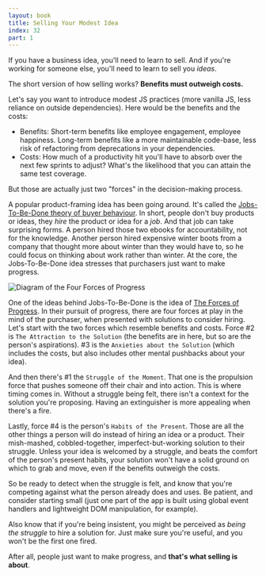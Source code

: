 ```yaml
---
layout: book
title: Selling Your Modest Idea
index: 32
part: 1
---
```


If you have a business idea, you'll need to learn to sell. And if you're working for someone else, you'll need to learn to sell you _ideas_.

The short version of how selling works? **Benefits must outweigh costs.**

Let's say you want to introduce modest JS practices (more vanilla JS, less reliance on outside dependencies). Here would be the benefits and the costs:

* Benefits: Short-term benefits like employee engagement, employee happiness. Long-term benefits like a more maintainable code-base, less risk of refactoring from deprecations in your dependencies.
* Costs: How much of a productivity hit you'll have to absorb over the next few sprints to adjust? What's the likelihood that you can attain the same test coverage.

But those are actually just two "forces" in the decision-making process.

A popular product-framing idea has been going around. It's called the [Jobs-To-Be-Done theory of buyer behaviour][jtbd-intro]. In short, people don't buy products or ideas, they _hire_ the product or idea for a _job_. And that job can take surprising forms. A person hired those two ebooks for accountability, not for the knowledge. Another person hired expensive winter boots from a company that thought more about winter than they would have to, so he could focus on thinking about work rather than winter. At the core, the Jobs-To-Be-Done idea stresses that purchasers just want to make progress.

[jtbd-intro]: https://sharpen.page/jtbd/intro-to-jobs-to-be-done-through-examples/

![Diagram of the Four Forces of Progress](/assets/images/forces-of-progress-diagram.svg)

One of the ideas behind Jobs-To-Be-Done is the idea of [The Forces of Progress][four-forces]. In their pursuit of progress, there are four forces at play in the mind of the purchaser, when presented with solutions to consider hiring. Let's start with the two forces which resemble benefits and costs. Force #2 is `The Attraction to the Solution` (the benefits are in here, but so are the person's aspirations). #3 is the `Anxieties about the Solution` (which includes the costs, but also includes other mental pushbacks about your idea).

[four-forces]: https://sharpen.page/jtbd/changing-orbit-selling-your-idea/

And then there's #1 the `Struggle of the Moment`. That one is the propulsion force that pushes someone off their chair and into action. This is where timing comes in. Without a struggle being felt, there isn't a context for the solution you're proposing. Having an extinguisher is more appealing when there's a fire. 

Lastly, force #4 is the person's `Habits of the Present`. Those are all the other things a person will do instead of hiring an idea or a product. Their mish-mashed, cobbled-together, imperfect-but-working solution to their struggle. Unless your idea is welcomed by a struggle, and beats the comfort of the person's present habits, your solution won't have a solid ground on which to grab and move, even if the benefits outweigh the costs.

So be ready to detect when the struggle is felt, and know that you're competing against what the person already does and uses. Be patient, and consider starting small (just one part of the app is built using global event handlers and lightweight DOM manipulation, for example).

Also know that if you're being insistent, you might be perceived as _being the struggle_ to hire a solution for. Just make sure you're useful, and you won't be the first one fired.

After all, people just want to make progress, and **that's what selling is about**.
